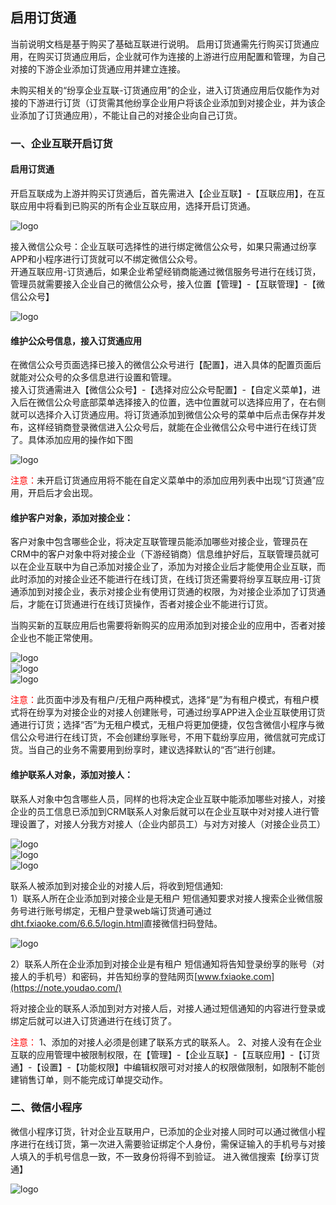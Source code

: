 ## 启用订货通
当前说明文档是基于购买了基础互联进行说明。
启用订货通需先行购买订货通应用，在购买订货通应用后，企业就可作为连接的上游进行应用配置和管理，为自己对接的下游企业添加订货通应用并建立连接。</br>

未购买相关的“纷享企业互联-订货通应用”的企业，进入订货通应用后仅能作为对接的下游进行订货（订货需其他纷享企业用户将该企业添加到对接企业，并为该企业添加了订货通应用），不能让自己的对接企业向自己订货。

### 一、企业互联开启订货
#### 启用订货通
开启互联成为上游并购买订货通后，首先需进入【企业互联】-【互联应用】，在互联应用中将看到已购买的所有企业互联应用，选择开启订货通。

<img src="image/启用订货通.png"  alt="logo" align=center /> <br/>

接入微信公众号：企业互联可选择性的进行绑定微信公众号，如果只需通过纷享APP和小程序进行订货就可以不绑定微信公众号。</br>
开通互联应用-订货通后，如果企业希望经销商能通过微信服务号进行在线订货，管理员就需要接入企业自己的微信公众号，接入位置【管理】-【互联管理】-【微信公众号】

<img src="image/接入微信公众号.png"  alt="logo" align=center /> <br/>

#### 维护公众号信息，接入订货通应用
在微信公众号页面选择已接入的微信公众号进行【配置】，进入具体的配置页面后就能对公众号的众多信息进行设置和管理。</br>
接入订货通需进入【微信公众号】-【选择对应公众号配置】-【自定义菜单】，进入后在微信公众号底部菜单选择接入的位置，选中位置就可以选择应用了，在右侧就可以选择介入订货通应用。将订货通添加到微信公众号的菜单中后点击保存并发布，这样经销商登录微信进入公众号后，就能在企业微信公众号中进行在线订货了。具体添加应用的操作如下图

<img src="image/添加订货通应用.png"  alt="logo" align=center /> <br/>

<font color='red'>注意：</font>未开启订货通应用将不能在自定义菜单中的添加应用列表中出现“订货通”应用，开启后才会出现。

#### 维护客户对象，添加对接企业：
客户对象中包含哪些企业，将决定互联管理员能添加哪些对接企业，管理员在CRM中的客户对象中将对接企业（下游经销商）信息维护好后，互联管理员就可以在企业互联中为自己添加对接企业了，添加为对接企业后才能使用企业互联，而此时添加的对接企业还不能进行在线订货，在线订货还需要将纷享互联应用-订货通添加到对接企业，表示对接企业有使用订货通的权限，为对接企业添加了订货通后，才能在订货通进行在线订货操作，否者对接企业不能进行订货。

当购买新的互联应用后也需要将新购买的应用添加到对接企业的应用中，否者对接企业也不能正常使用。</br>

<img src="image/添加对接企业.png"  alt="logo" align=center /> <br/>
<img src="image/添加对接企业02.png"  alt="logo" align=center /> <br/>
<img src="image/添加对接企业03.png"  alt="logo" align=center /> <br/>

<font color='red'>注意：</font>此页面中涉及有租户/无租户两种模式，选择“是”为有租户模式，有租户模式将在纷享为对接企业的对接人创建账号，可通过纷享APP进入企业互联使用订货通进行订货；选择“否”为无租户模式，无租户将更加便捷，仅包含微信小程序与微信公众号进行在线订货，不会创建纷享账号，不用下载纷享应用，微信就可完成订货。当自己的业务不需要用到纷享时，建议选择默认的“否”进行创建。

#### 维护联系人对象，添加对接人：
联系人对象中包含哪些人员，同样的也将决定企业互联中能添加哪些对接人，对接企业的员工信息已添加到CRM联系人对象后就可以在企业互联中对对接人进行管理设置了，对接人分我方对接人（企业内部员工）与对方对接人（对接企业员工）

<img src="image/添加对接人.png"  alt="logo" align=center /> <br/>
<img src="image/添加对接人02.png"  alt="logo" align=center /> <br/>
<img src="image/添加对接人03.png"  alt="logo" align=center /> <br/>

联系人被添加到对接企业的对接人后，将收到短信通知:</br>
1）联系人所在企业添加到对接企业是无租户
短信通知要求对接人搜索企业微信服务号进行账号绑定，无租户登录web端订货通可通过[dht.fxiaoke.com/6.6.5/login.html](https://note.youdao.com/)直接微信扫码登陆。

<img src="image/扫码登录.png"  alt="logo" align=center /> <br/>

2）联系人所在企业添加到对接企业是有租户
短信通知将告知登录纷享的账号（对接人的手机号）和密码，并告知纷享的登陆网页[www.fxiaoke.com](https://note.youdao.com/)

将对接企业的联系人添加到对方对接人后，对接人通过短信通知的内容进行登录或绑定后就可以进入订货通进行在线订货了。

<font color='red'>注意：</font>
1、添加的对接人必须是创建了联系方式的联系人。
2、对接人没有在企业互联的应用管理中被限制权限，在【管理】-【企业互联】-【互联应用】-【订货通】-【设置】-【功能权限】中编辑权限可对对接人的权限做限制，如限制不能创建销售订单，则不能完成订单提交动作。

### 二、微信小程序
微信小程序订货，针对企业互联用户，已添加的企业对接人同时可以通过微信小程序进行在线订货，第一次进入需要验证绑定个人身份，需保证输入的手机号与对接人填入的手机号信息一致，不一致身份将得不到验证。
进入微信搜索【纷享订货通】

<img src="image/纷享订货通.png"  alt="logo" align=center /> <br/>